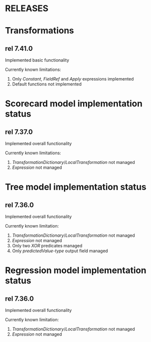 RELEASES
========

Transformations
===============

rel 7.41.0
----------
Implemented basic functionality

Currently known limitations:

1. Only _Constant_, _FieldRef_ and _Apply_ expressions implemented
2. Default functions not implemented


Scorecard model implementation status
=====================================

rel 7.37.0
----------
Implemented overall functionality

Currently known limitations:

1. _TransformationDictionary_/_LocalTransformation_ not managed
2. _Expression_ not managed

Tree model implementation status
================================

rel 7.36.0
----------
Implemented overall functionality

Currently known limitation:

1. _TransformationDictionary_/_LocalTransformation_ not managed
2. _Expression_ not managed
3. Only two _XOR_ predicates managed
4. Only _predictedValue-type_ output field managed

Regression model implementation status
======================================

rel 7.36.0
----------
Implemented overall functionality

Currently known limitation:

1. _TransformationDictionary_/_LocalTransformation_ not managed
2. _Expression_ not managed